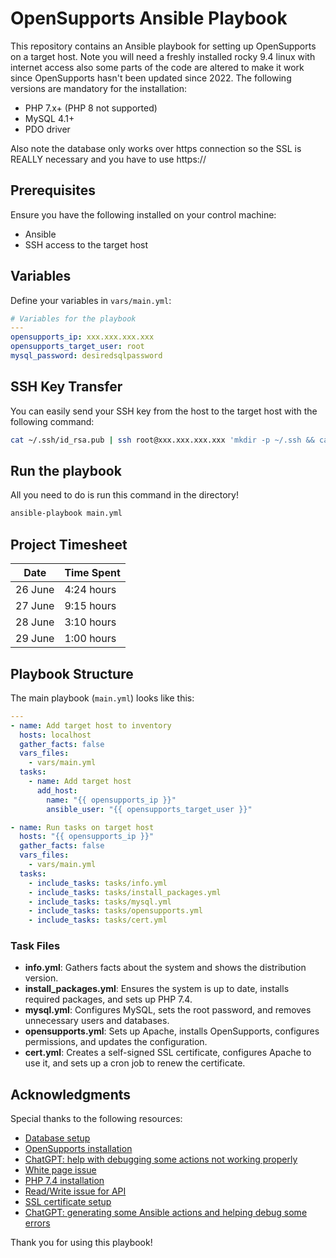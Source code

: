
# OpenSupports Ansible Playbook

This repository contains an Ansible playbook for setting up OpenSupports on a target host. Note you will need a freshly installed rocky 9.4 linux with internet access also some parts of the code are altered to make it work since OpenSupports hasn't been updated since 2022. The following versions are mandatory for the installation:

- PHP 7.x+ (PHP 8 not supported)
- MySQL 4.1+
- PDO driver

Also note the database only works over https connection so the SSL is REALLY necessary and you have to use https://

## Prerequisites

Ensure you have the following installed on your control machine:

- Ansible
- SSH access to the target host

## Variables

Define your variables in `vars/main.yml`:

```yaml
# Variables for the playbook
---
opensupports_ip: xxx.xxx.xxx.xxx
opensupports_target_user: root
mysql_password: desiredsqlpassword
```

## SSH Key Transfer

You can easily send your SSH key from the host to the target host with the following command:

```sh
cat ~/.ssh/id_rsa.pub | ssh root@xxx.xxx.xxx.xxx 'mkdir -p ~/.ssh && cat >> ~/.ssh/authorized_keys && chmod 700 ~/.ssh && chmod 600 ~/.ssh/authorized_keys'
```

## Run the playbook

All you need to do is run this command in the directory!

```bash
ansible-playbook main.yml
```

## Project Timesheet

| Date       | Time Spent |
|------------|-------------|
| 26 June    | 4:24 hours  |
| 27 June    | 9:15 hours  |
| 28 June    | 3:10 hours  |
| 29 June    | 1:00 hours  |

## Playbook Structure

The main playbook (`main.yml`) looks like this:

```yaml
---
- name: Add target host to inventory
  hosts: localhost
  gather_facts: false
  vars_files:
    - vars/main.yml
  tasks:
    - name: Add target host
      add_host:
        name: "{{ opensupports_ip }}"
        ansible_user: "{{ opensupports_target_user }}"

- name: Run tasks on target host
  hosts: "{{ opensupports_ip }}"
  gather_facts: false
  vars_files:
    - vars/main.yml
  tasks:
    - include_tasks: tasks/info.yml
    - include_tasks: tasks/install_packages.yml
    - include_tasks: tasks/mysql.yml
    - include_tasks: tasks/opensupports.yml
    - include_tasks: tasks/cert.yml
```

### Task Files

- **info.yml**: Gathers facts about the system and shows the distribution version.
- **install_packages.yml**: Ensures the system is up to date, installs required packages, and sets up PHP 7.4.
- **mysql.yml**: Configures MySQL, sets the root password, and removes unnecessary users and databases.
- **opensupports.yml**: Sets up Apache, installs OpenSupports, configures permissions, and updates the configuration.
- **cert.yml**: Creates a self-signed SSL certificate, configures Apache to use it, and sets up a cron job to renew the certificate.

## Acknowledgments

Special thanks to the following resources:

- [Database setup](https://stackoverflow.com/questions/41645309/mysql-error-access-denied-for-user-rootlocalhost)
- [OpenSupports installation](https://docs.opensupports.com/guides/installation/)
- [ChatGPT: help with debugging some actions not working properly](https://openai.com/chatgpt)
- [White page issue](https://github.com/opensupports/opensupports/issues/1231)
- [PHP 7.4 installation](https://idroot.us/install-php-7-4-centos-stream-9/)
- [Read/Write issue for API](https://stackoverflow.com/questions/29343809/php-is-writable-function-always-returns-false-for-a-writable-directory/45071223#45071223)
- [SSL certificate setup](https://stackoverflow.com/questions/56350113/ansible-create-a-self-signed-ssl-certificate-and-key)
- [ChatGPT: generating some Ansible actions and helping debug some errors](https://openai.com/chatgpt)

Thank you for using this playbook!
